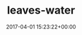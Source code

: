 ---
title:		"leaves-water"
mediatype:		"upload"
description:		"TBC"
date:		"2017-04-01 15:23:22+00:00"
album:		"nature"
filename:		"leaves-water.md"
series:		""
cl_public_id:		"nature/leaves-water"
cl_version:		1497005082
format:		"tiff"
bytes:		4251628
width:		2560
height:		1440
exposure_mode:		"Auto"
program:		"Aperture-priority AE"
aperture:		"2.8"
focal_length:		"70.0 mm"
iso:		"100"
shutter_speed:		"1/1000"
metering:		"Multi-segment"
flash:		"Off, Did not fire"
white_balance:		"Custom"
colour_temp:		"5300"
has_crop:		"false"
orientation:		"Horizontal (normal)"
camera_model:		"NIKON D800"
lens_info:		"24-70mm f/2.8"
artist:		"No artist info"
x_resolution:		"300"
y_resolution:		"300"
---